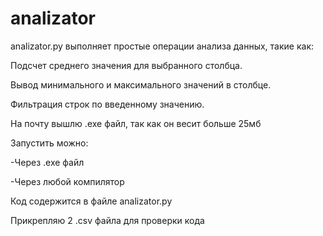 # analizator

analizator.py выполняет простые операции анализа данных, такие как:

Подсчет среднего значения для выбранного столбца.

Вывод минимального и максимального значений в столбце.

Фильтрация строк по введенному значению.

На почту вышлю .exe файл, так как он весит больше 25мб


Запустить можно:

-Через .exe файл

-Через любой компилятор


Код содержится в файле analizator.py

Прикрепляю 2 .csv файла для проверки кода
